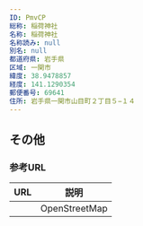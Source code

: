 ```yaml
---
ID: PmvCP
総称: 稲荷神社
名称: 稲荷神社
名称読み: null
別名: null
都道府県: 岩手県
区域: 一関市
緯度: 38.9478857
経度: 141.1290354
郵便番号: 69641
住所: 岩手県一関市山目町２丁目５−１４
---
```


## その他

### 参考URL

| URL | 説明          |
| --- | ------------- |
|     | OpenStreetMap |
